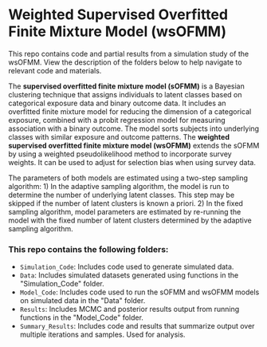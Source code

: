 # Weighted Supervised Overfitted Finite Mixture Model (wsOFMM)

This repo contains code and partial results from a simulation study of the wsOFMM. View the description of the folders below to help navigate to relevant code and materials.

The **supervised overfitted finite mixture model (sOFMM)** is a Bayesian clustering technique that assigns individuals to latent classes based on categorical exposure data and binary outcome data. It includes an overfitted finite mixture model for reducing the dimension of a categorical exposure, combined with a probit regression model for measuring association with a binary outcome. The model sorts subjects into underlying classes with similar exposure and outcome patterns. The **weighted supervised overfitted finite mixture model (wsOFMM)** extends the sOFMM by using a weighted pseudolikelihood method to incorporate survey weights. It can be used to adjust for selection bias when using survey data. 

The parameters of both models are estimated using a two-step sampling algorithm: 1) In the adaptive sampling algorithm, the model is run to determine the number of underlying latent classes. This step may be skipped if the number of latent clusters is known a priori. 2) In the fixed sampling algorithm, model parameters are estimated by re-running the model with the fixed number of latent clusters determined by the adaptive sampling algorithm.

### This repo contains the following folders:
 * `Simulation_Code`: Includes code used to generate simulated data.
 * `Data`: Includes simulated datasets generated using functions in the "Simulation_Code" folder.
 * `Model_Code`: Includes code used to run the sOFMM and wsOFMM models on simulated data in the "Data" folder.
 * `Results`: Includes MCMC and posterior results output from running functions in the "Model_Code" folder.
 * `Summary_Results`: Includes code and results that summarize output over multiple iterations and samples. Used for analysis. 


